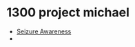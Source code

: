 # 1300 project michael

<ul>
    <li><a href="Seizure Awareness/index.html" target="_blank">Seizure Awareness</a><li>
</ul>